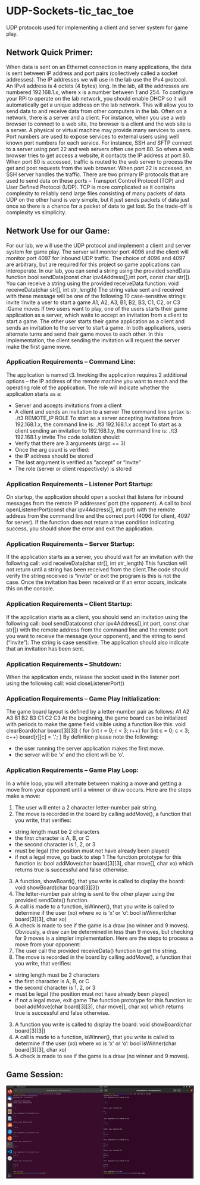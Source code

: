 # UDP-Sockets-tic_tac_toe
UDP protocols used for implementing a client and server system for game play.
## Network Quick Primer:
When data is sent on an Ethernet connection in many applications, the data
is sent between IP address and port pairs (collectively called a socket
addresses).
The IP addresses we will use in the lab use the IPv4 protocol. An IPv4 address is 4 octets (4 bytes) long. In the lab, all the addresses are numbered 
192.168.1.x, where x is a number between 1 and 254. To configure your RPi to operate on the lab network, you should enable DHCP so it will automatically get a unique address on the lab network. This will allow you to send data to and receive data from other computers in the lab. Often on a network, there is a server and a client. For instance, when you use a web browser to connect to a web site, the browser is a client and the web site is a server. A physical or virtual machine may provide many services to users. Port numbers are used to expose services to external users using well known port numbers for each service. For instance, SSH and SFTP connect to a server using port 22 and web servers often use port 80. So when a web browser tries to get access a website, it contacts the IP address at port 80. When port 80 is accessed, traffic is routed to the web server to process the get and post requests from the web browser. When port 22 is accessed, an SSH server handles the traffic. There are two primary IP protocols that are used to send data on these ports – Transport Control Protocol (TCP) and User Defined Protocol (UDP). TCP is more complicated as it contains complexity to reliably send large files consisting of many packets of data. UDP on the other hand is very simple, but it just sends packets of data just once so there is a chance for a packet of
data to get lost. So the trade-off is complexity vs simplicity.

## Network Use for our Game:
For our lab, we will use the UDP protocol and implement a client and server system for game play. The server will monitor port 4096 and the client will
monitor port 4097 for inbound UDP traffic. The choice of 4096 and 4097 are arbitrary, but are required for this project so game applications can interoperate.
In our lab, you can send a string using the provided sendData function:bool sendData(const char ipv4Address[],int port, const char str[]). You can receive a string using the provided receiveData function: void receiveData(char str[], int str_length)
The string value sent and received with these message will be one of the following 10 case-sensitive strings:
invite :Invite a user to start a game
A1, A2, A3, B1, B2, B3, C1, C2, or C3 :Game moves
If two users want to play, one of the users starts their game application as a server, which waits to accept an invitation from a client to start a game. The
other user starts their game application as a client and sends an invitation to the server to start a game. In both applications, users alternate turns and
send their game moves to each other. In this implementation, the client sending the invitation will request the server make the first game move.

### Application Requirements – Command Line:
The application is named t3. Invoking the application requires 2 additional options – the IP address of the remote machine you want to reach and the
operating role of the application. The role will indicate whether the application starts as a:
- Server and accepts invitations from a client
- A client and sends an invitation to a server
The command line syntax is:
./t3 REMOTE_IP ROLE
To start as a server accepting invitations from 192.168.1.x, the command line is:
./t3 192.168.1.x accept
To start as a client sending an invitation to 192.168.1.y, the command line is:
./t3 192.168.1.y invite
The code solution should:
- Verify that there are 3 arguments (argc == 3)
- Once the arg count is verified:
- the IP address should be stored
- The last argument is verified as “accept” or “invite”
- The role (server or client respectively) is stored
### Application Requirements – Listener Port Startup:
On startup, the application should open a socket that listens for inbound messages from the remote IP addresses’ port (the opponent). A call to
bool openListenerPort(const char ipv4Address[], int port) with the remote address from the command line and the correct port (4096
for client, 4097 for server). If the function does not return a true condition indicating success, you should show the error and exit the application.
### Application Requirements – Server Startup:
If the application starts as a server, you should wait for an invitation with the following call:
void receiveData(char str[], int str_length)
This function will not return until a string has been received from the client.The code should verify the string received is “invite” or exit the program is this is not the case. Once the invitation has been received or if an error occurs, indicate this on the console.
### Application Requirements – Client Startup:
If the application starts as a client, you should send an invitation using the following call:
bool sendData(const char ipv4Address[],int port, const char str[])  with the remote address from the command line and the remote port you want to receive the message (your opponent), and the string to send (“invite”). The string is case sensitive.
The application should also indicate that an invitation has been sent.
### Application Requirements – Shutdown:
When the application ends, release the socket used in the listener port using the following call:
void closeListenerPort()
### Application Requirements – Game Play Initialization:
The game board layout is defined by a letter-number pair as follows:
A1 A2 A3
B1 B2 B3
C1 C2 C3
At the beginning, the game board can be initialized with periods to make the game field visible using a function like this:
void clearBoard(char board[3][3])
{
    for (int r = 0; r < 3; r++)
        for (int c = 0; c < 3; c++)
            board[r][c] = '.';
}
By definition please note the following:
- the user running the server application makes the first move.
- the server will be ‘x’ and the client will be ‘o’.
### Application Requirements – Game Play Loop:
In a while loop, you will alternate between making a move and getting a move from your opponent until a winner or draw occurs.
Here are the steps make a move:
1. The user will enter a 2 character letter-number pair string.
2. The move is recorded in the board by calling addMove(), a function that
you write, that verifies:
- string length must be 2 characters
- the first character is A, B, or C
- the second character is 1, 2, or 3
- must be legal (the position must not have already been played)
- if not a legal move, go back to step 1
The function prototype for this function is:
bool addMove(char board[3][3], char move[], char xo) which returns true is successful and false otherwise.
3. A function, showBoard(), that you write is called to display the board:
void showBoard(char board[3][3])
4. The letter-number pair string is sent to the other player using the provided sendData() function.
5. A call is made to a function, isWinner(), that you write is called to determine if the user (xo) where xo is ‘x’ or ‘o’:
bool isWinner(char board[3][3], char xo)
6. A check is made to see if the game is a draw (no winner and 9 moves). Obviously, a draw can be determined in less than 9 moves, but checking for 9 moves is a simpler implementation.
Here are the steps to process a move from your opponent:
1. The user call the provided receiveData() function to get the string.
2. The move is recorded in the board by calling addMove(), a function that you write, that verifies:
- string length must be 2 characters
- the first character is A, B, or C
- the second character is 1, 2, or 3
- must be legal (the position must not have already been played)
- if not a legal move, exit game
The function prototype for this function is:
bool addMove(char board[3][3], char move[], char xo) which returns true is successful and false otherwise.
3. A function you write is called to display the board:
void showBoard(char board[3][3])
4. A call is made to a function, isWinner(), that you write is called to determine if the user (xo) where xo is ‘x’ or ‘o’:
bool isWinner(char board[3][3], char xo)
5. A check is made to see if the game is a draw (no winner and 9 moves).


## Game Session:
![alt text](https://github.com/Akshat-Rathore/UDP-Sockets-tic_tac_toe/blob/main/Game-Session/won.jpeg)






